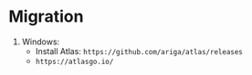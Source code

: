 # Migration

1. Windows:
   * Install Atlas: `https://github.com/ariga/atlas/releases`
   * `https://atlasgo.io/`
